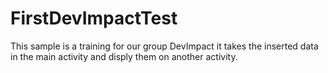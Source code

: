# FirstDevImpactTest
This sample is a training for our group DevImpact
it takes the inserted data in the main activity and disply them on another activity.
